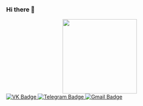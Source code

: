 ### Hi there 👋
<div id="header" align="center">
  <img src="https://media.giphy.com/media/3kPDmoWdBpQPNhCnUG/giphy.gif" width="200"/>
</div>

<div id="badges">
  <a href="https://vk.com/id149175616">
    <img src="https://img.shields.io/badge/-VK-blue?style=for-the-badge&logo=VK" alt="VK Badge"/>
  </a>
  
  <a href="https://t.me/IgorZhigalov">
    <img src="https://img.shields.io/badge/-Telegram-blue?style=for-the-badge&logo=telegram" alt="Telegram Badge"/>
  </a>
  
  <a href="https://vk.com/id149175616">
    <img src="https://mail.google.com/mail/u/0/#inbox" alt="Gmail Badge"/>
  </a>
 </div>

<!-- 

**IgorZhigalov182/IgorZhigalov182** is a ✨ _special_ ✨ repository because its `README.md` (this file) appears on your GitHub profile.

Here are some ideas to get you started:

- 🔭 I’m currently working on ...
- 🌱 I’m currently learning ...
- 👯 I’m looking to collaborate on ...
- 🤔 I’m looking for help with ...
- 💬 Ask me about ...
- 📫 How to reach me: ...
- 😄 Pronouns: ...
- ⚡ Fun fact: ...
-->

